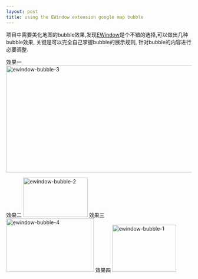 ```yaml
---
layout: post
title: using the EWindow extension google map bubble
---
```


项目中需要美化地图的bubble效果,发现<a href="http://econym.org.uk/gmap/ewindows.htm" target='_blank'>EWindow</a>是个不错的选择,可以做出几种bubble效果, 关键是可以完全自己掌握bubble的展示规则, 针对bubble的内容进行必要调整.

效果一
<a href="http://www.flickr.com/photos/raecoo/4076818176/" title="Flickr 上 Raecoo 的 ewindow-bubble-3"><img src="http://farm4.static.flickr.com/3487/4076818176_9ca5379e9e_o.png" width="552" height="290" alt="ewindow-bubble-3" /></a>
<!--more-->
效果二
<a href="http://www.flickr.com/photos/raecoo/4076818078/" title="Flickr 上 Raecoo 的 ewindow-bubble-2"><img src="http://farm3.static.flickr.com/2758/4076818078_c86b1da997_o.png" width="175" height="107" alt="ewindow-bubble-2" /></a>
效果三
<a href="http://www.flickr.com/photos/raecoo/4076064529/" title="Flickr 上 Raecoo 的 ewindow-bubble-4"><img src="http://farm3.static.flickr.com/2747/4076064529_52687df345_o.png" width="238" height="145" alt="ewindow-bubble-4" /></a>
效果四
<a href="http://www.flickr.com/photos/raecoo/4076817996/" title="Flickr 上 Raecoo 的 ewindow-bubble-1"><img src="http://farm3.static.flickr.com/2449/4076817996_bafe794a71_o.png" width="173" height="128" alt="ewindow-bubble-1" /></a>
